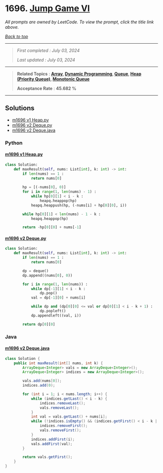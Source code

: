 # 1696. [Jump Game VI](<https://leetcode.com/problems/jump-game-vi>)

*All prompts are owned by LeetCode. To view the prompt, click the title link above.*

*[Back to top](<../README.md>)*

------

> *First completed : July 03, 2024*
>
> *Last updated : July 03, 2024*

------

> **Related Topics** : **[Array](<by_topic/Array.md>), [Dynamic Programming](<by_topic/Dynamic Programming.md>), [Queue](<by_topic/Queue.md>), [Heap (Priority Queue)](<by_topic/Heap (Priority Queue).md>), [Monotonic Queue](<by_topic/Monotonic Queue.md>)**
>
> **Acceptance Rate** : **45.682 %**

------

## Solutions

- [m1696 v1 Heap.py](<../my-submissions/m1696 v1 Heap.py>)
- [m1696 v2 Deque.py](<../my-submissions/m1696 v2 Deque.py>)
- [m1696 v2 Deque.java](<../my-submissions/m1696 v2 Deque.java>)
### Python
#### [m1696 v1 Heap.py](<../my-submissions/m1696 v1 Heap.py>)
```Python
class Solution:
    def maxResult(self, nums: List[int], k: int) -> int:
        if len(nums) == 1 :
            return nums[0]
            
        hp = [(-nums[0], 0)]
        for i in range(1, len(nums) - 1) :
            while hp[0][1] < i - k :
                heapq.heappop(hp)
            heapq.heappush(hp, (-nums[i] + hp[0][0], i))

        while hp[0][1] < len(nums) - 1 - k :
            heapq.heappop(hp)

        return -hp[0][0] + nums[-1]
```

#### [m1696 v2 Deque.py](<../my-submissions/m1696 v2 Deque.py>)
```Python
class Solution:
    def maxResult(self, nums: List[int], k: int) -> int:
        if len(nums) == 1 :
            return nums[0]

        dp = deque()
        dp.append((nums[0], 0))

        for i in range(1, len(nums)) :
            while dp[-1][1] < i - k :
                dp.pop()
            val = dp[-1][0] + nums[i]

            while dp and (dp[0][0] <= val or dp[0][1] < i - k + 1) :
                dp.popleft()
            dp.appendleft((val, i))

        return dp[0][0]
```

### Java
#### [m1696 v2 Deque.java](<../my-submissions/m1696 v2 Deque.java>)
```Java
class Solution {
    public int maxResult(int[] nums, int k) {
        ArrayDeque<Integer> vals = new ArrayDeque<Integer>();
        ArrayDeque<Integer> indices = new ArrayDeque<Integer>();

        vals.add(nums[0]);
        indices.add(0);

        for (int i = 1; i < nums.length; i++) {
            while (indices.getLast() < i - k) {
                indices.removeLast();
                vals.removeLast();
            }
            int val = vals.getLast() + nums[i];
            while (!indices.isEmpty() && (indices.getFirst() < i - k || vals.getFirst() < val)) {
                indices.removeFirst();
                vals.removeFirst();
            }
            indices.addFirst(i);
            vals.addFirst(val);
        }

        return vals.getFirst();
    }
}
```

